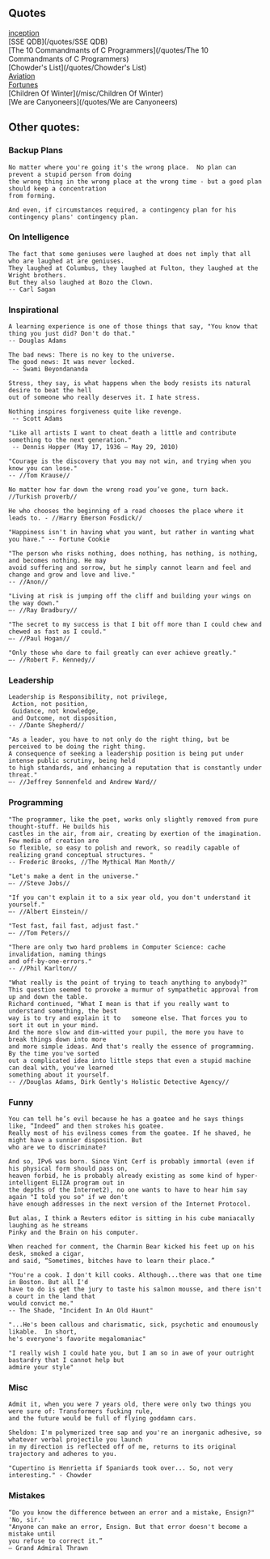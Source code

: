 ## Quotes

[inception](/quotes/inception)  
[SSE QDB](/quotes/SSE QDB)  
[The 10 Commandmants of C Programmers](/quotes/The 10 Commandmants of C Programmers)  
[Chowder's List](/quotes/Chowder's List)  
[Aviation](/quotes/Aviation)  
[Fortunes](/quotes/Fortunes)  
[Children Of Winter](/misc/Children Of Winter)  
[We are Canyoneers](/quotes/We are Canyoneers)

## Other quotes:

### Backup Plans

    No matter where you're going it's the wrong place.  No plan can prevent a stupid person from doing 
    the wrong thing in the wrong place at the wrong time - but a good plan should keep a concentration
    from forming.

    And even, if circumstances required, a contingency plan for his contingency plans' contingency plan.

### On Intelligence

    The fact that some geniuses were laughed at does not imply that all who are laughed at are geniuses. 
    They laughed at Columbus, they laughed at Fulton, they laughed at the Wright brothers. 
    But they also laughed at Bozo the Clown.
    -- Carl Sagan

### Inspirational

    A learning experience is one of those things that say, "You know that thing you just did? Don't do that."
    -- Douglas Adams

    The bad news: There is no key to the universe.
    The good news: It was never locked.
     -- Swami Beyondananda

    Stress, they say, is what happens when the body resists its natural desire to beat the hell 
    out of someone who really deserves it. I hate stress. 

    Nothing inspires forgiveness quite like revenge.
     -- Scott Adams

    "Like all artists I want to cheat death a little and contribute something to the next generation." 
     -- Dennis Hopper (May 17, 1936 – May 29, 2010)

    "Courage is the discovery that you may not win, and trying when you know you can lose."
    -- //Tom Krause//

    No matter how far down the wrong road you’ve gone, turn back.
    //Turkish proverb//

    He who chooses the beginning of a road chooses the place where it leads to. - //Harry Emerson Fosdick//

    "Happiness isn't in having what you want, but rather in wanting what you have." -- Fortune Cookie

    "The person who risks nothing, does nothing, has nothing, is nothing, and becomes nothing. He may 
    avoid suffering and sorrow, but he simply cannot learn and feel and change and grow and love and live."
    -- //Anon//

    "Living at risk is jumping off the cliff and building your wings on the way down."
    —- //Ray Bradbury//

    "The secret to my success is that I bit off more than I could chew and chewed as fast as I could."
    —- //Paul Hogan//

    "Only those who dare to fail greatly can ever achieve greatly."
    —- //Robert F. Kennedy//

### Leadership

    Leadership is Responsibility, not privilege,
     Action, not position,
     Guidance, not knowledge,
     and Outcome, not disposition,
    -- //Dante Shepherd//

    "As a leader, you have to not only do the right thing, but be perceived to be doing the right thing. 
    A consequence of seeking a leadership position is being put under intense public scrutiny, being held 
    to high standards, and enhancing a reputation that is constantly under threat."
    —- //Jeffrey Sonnenfeld and Andrew Ward//

### Programming

    "The programmer, like the poet, works only slightly removed from pure thought-stuff. He builds his 
    castles in the air, from air, creating by exertion of the imagination. Few media of creation are 
    so flexible, so easy to polish and rework, so readily capable of realizing grand conceptual structures. "
    -- Frederic Brooks, //The Mythical Man Month//

    "Let's make a dent in the universe."
    —- //Steve Jobs//

    "If you can't explain it to a six year old, you don't understand it yourself." 
    —- //Albert Einstein//

    "Test fast, fail fast, adjust fast."
    —- //Tom Peters//

    "There are only two hard problems in Computer Science: cache invalidation, naming things 
    and off-by-one-errors."
    -- //Phil Karlton//

    "What really is the point of trying to teach anything to anybody?"
    This question seemed to provoke a murmur of sympathetic approval from up and down the table.
    Richard continued, "What I mean is that if you really want to understand something, the best 
    way is to try and explain it to   someone else. That forces you to sort it out in your mind. 
    And the more slow and dim-witted your pupil, the more you have to break things down into more 
    and more simple ideas. And that's really the essence of programming. By the time you've sorted 
    out a complicated idea into little steps that even a stupid machine can deal with, you've learned 
    something about it yourself.
    -- //Douglas Adams, Dirk Gently's Holistic Detective Agency//

### Funny

    You can tell he’s evil because he has a goatee and he says things like, “Indeed” and then strokes his goatee. 
    Really most of his evilness comes from the goatee. If he shaved, he might have a sunnier disposition. But 
    who are we to discriminate?

    And so, IPv6 was born. Since Vint Cerf is probably immortal (even if his physical form should pass on, 
    heaven forbid, he is probably already existing as some kind of hyper-intelligent ELIZA program out in 
    the depths of the Internet2), no one wants to have to hear him say again "I told you so" if we don't 
    have enough addresses in the next version of the Internet Protocol.

    But alas, I think a Reuters editor is sitting in his cube maniacally laughing as he streams 
    Pinky and the Brain on his computer.

    When reached for comment, the Charmin Bear kicked his feet up on his desk, smoked a cigar, 
    and said, “Sometimes, bitches have to learn their place.”

    "You're a cook. I don't kill cooks. Although...there was that one time in Boston. But all I'd
    have to do is get the jury to taste his salmon mousse, and there isn't a court in the land that 
    would convict me."
    -- The Shade, "Incident In An Old Haunt" 

    "...He's been callous and charismatic, sick, psychotic and enoumously likable.  In short,
    he's everyone's favorite megalomaniac" 

    "I really wish I could hate you, but I am so in awe of your outright bastardry that I cannot help but
    admire your style"

### Misc

    Admit it, when you were 7 years old, there were only two things you were sure of: Transformers fucking rule, 
    and the future would be full of flying goddamn cars.

    Sheldon: I'm polymerized tree sap and you're an inorganic adhesive, so whatever verbal projectile you launch 
    in my direction is reflected off of me, returns to its original trajectory and adheres to you.

    "Cupertino is Henrietta if Spaniards took over... So, not very interesting." - Chowder

### Mistakes

    “Do you know the difference between an error and a mistake, Ensign?" 'No, sir.' 
    "Anyone can make an error, Ensign. But that error doesn't become a mistake until 
    you refuse to correct it.”
    ― Grand Admiral Thrawn 
